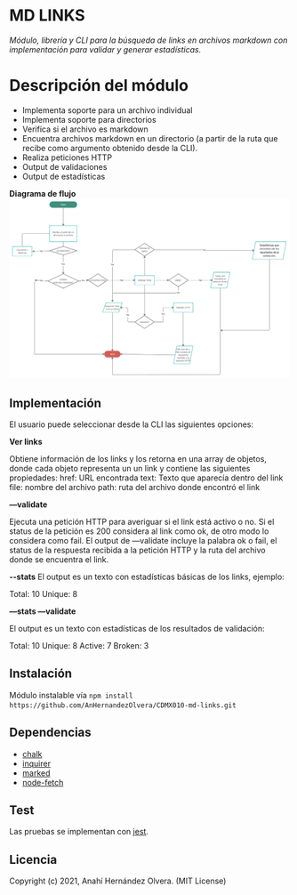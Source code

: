 # MD LINKS

*Módulo, librería y CLI para la búsqueda de links en archivos markdown con implementación para validar y generar estadísticas.*


# Descripción del módulo

 - Implementa soporte para un archivo individual
 - Implementa soporte para directorios
 - Verifica si el archivo es markdown
 - Encuentra archivos markdown en un directorio (a partir de la ruta que
   recibe como argumento obtenido desde la CLI).
 - Realiza peticiones HTTP
 - Output de validaciones
 - Output de estadísticas
 

**Diagrama de flujo**
![enter image description here](https://raw.githubusercontent.com/AnHernandezOlvera/CDMX010-md-links/master/lib/your-files-here/diagrama-de-flujo.jpg)

## Implementación

El usuario puede seleccionar desde la CLI las siguientes opciones:

**Ver links**

Obtiene información de los links y los retorna en una array de objetos, donde cada objeto representa un un link y contiene las siguientes propiedades:
href: URL encontrada
text: Texto que aparecía dentro del link
file: nombre del archivo
path: ruta del archivo donde encontró el link

 **—validate**

Ejecuta una petición HTTP para averiguar si el link está activo o no.
Si el status de la petición es 200 considera al link como ok, de otro modo lo considera como fail.
El output de —validate incluye la palabra ok o fail, el status de la respuesta recibida a la petición HTTP y la ruta del archivo donde se encuentra el link.

**--stats**
El output es un texto con estadísticas básicas de los links, ejemplo:

Total: 10
Unique: 8

**—stats —validate**

El output es un texto con estadísticas de los resultados de validación:

Total: 10
Unique: 8
Active: 7
Broken: 3

## Instalación
Módulo instalable vía `npm install https://github.com/AnHernandezOlvera/CDMX010-md-links.git`
## Dependencias

 - [chalk](https://www.npmjs.com/package/chalk)
 - [inquirer](https://www.npmjs.com/package/inquirer)
 - [marked](https://github.com/markedjs/marked)
 - [node-fetch](https://www.npmjs.com/package/node-fetch)

## Test

Las pruebas se implementan con [jest](https://jestjs.io/docs/getting-started).

## Licencia
Copyright (c) 2021, Anahí Hernández Olvera. (MIT License)
